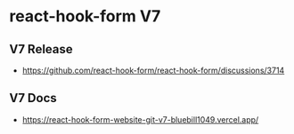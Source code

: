 # react-hook-form V7
## V7 Release
* https://github.com/react-hook-form/react-hook-form/discussions/3714

## V7 Docs
* https://react-hook-form-website-git-v7-bluebill1049.vercel.app/